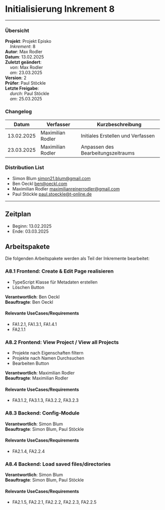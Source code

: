 #  Initialisierung Inkrement 8

---

### Übersicht

**Projekt**: Projekt Episko \
&nbsp;&nbsp;&nbsp;&nbsp;_Inkrement_: 8 \
**Autor**: Max Rodler \
**Datum**: 13.02.2025 \
**Zuletzt geändert**: \
&nbsp;&nbsp;&nbsp;&nbsp;_von_: Max Rodler \
&nbsp;&nbsp;&nbsp;&nbsp;_am_: 23.03.2025 \
**Version**: 2 \
**Prüfer**: Paul Stöckle \
**Letzte Freigabe**: \
&nbsp;&nbsp;&nbsp;&nbsp;_durch_: Paul Stöckle \
&nbsp;&nbsp;&nbsp;&nbsp;_am_: 25.03.2025

### Changelog

| Datum      | Verfasser         | Kurzbeschreibung                   |
|------------|-------------------|------------------------------------|
| 13.02.2025 | Maximilian Rodler | Initiales Erstellen und Verfassen  |
| 23.03.2025 | Maximilian Rodler | Anpassen des Bearbeitungszeitraums |

### Distribution List

- Simon Blum <simon21.blum@gmail.com>
- Ben Oeckl <ben@oeckl.com>
- Maximilian Rodler <maximilianreinerrodler@gmail.com>
- Paul Stöckle <paul.stoeckle@t-online.de>

---

## Zeitplan

- Beginn: 13.02.2025
- Ende: 03.03.2025

## Arbeitspakete

Die folgenden Arbeitspakete werden als Teil der Inkremente bearbeitet:

### A8.1 Frontend: Create & Edit Page realisieren

- TypeScript Klasse für Metadaten erstellen
- Löschen Button

**Verantwortlich**: Ben Oeckl \
**Beauftragte**: Ben Oeckl

#### Relevante UseCases/Requirements

- FA1.2.1, FA1.3.1, FA1.4.1
- FA2.1.1

### A8.2 Frontend: View Project / View all Projects

- Projekte nach Eigenschaften filtern
- Projekte nach Namen Durchsuchen
- Bearbeiten Button

**Verantwortlich**: Maximilian Rodler \
**Beauftragte**: Maximilian Rodler

#### Relevante UseCases/Requirements

- FA3.1.2, FA3.1.3, FA3.2.2, FA3.2.3

### A8.3 Backend: Config-Module

**Verantwortlich**: Simon Blum \
**Beauftragte**: Simon Blum, Paul Stöckle

#### Relevante UseCases/Requirements

- FA2.1.4, FA2.2.4

### A8.4 Backend: Load saved files/directories

**Verantwortlich**: Simon Blum \
**Beauftragte**: Simon Blum, Paul Stöckle

#### Relevante UseCases/Requirements

- FA2.1.5, FA2.2.1, FA2.2.2, FA2.2.3, FA2.2.5

